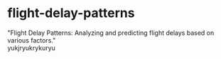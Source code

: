# flight-delay-patterns
"Flight Delay Patterns: Analyzing and predicting flight delays based on various factors."
<br>
yukjryukrykuryu

